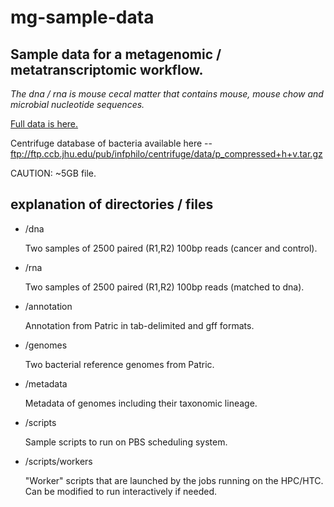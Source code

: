 # mg-sample-data
## Sample data for a metagenomic / metatranscriptomic workflow.

*The dna / rna is mouse cecal matter that contains mouse, mouse chow and microbial nucleotide sequences.* 

[Full data is here.](https://www.ncbi.nlm.nih.gov/sra?linkname=bioproject_sra_all&from_uid=379709)

Centrifuge database of bacteria available here -- ftp://ftp.ccb.jhu.edu/pub/infphilo/centrifuge/data/p_compressed+h+v.tar.gz 

CAUTION: ~5GB file.

## explanation of directories / files

* /dna

  Two samples of 2500 paired (R1,R2) 100bp reads (cancer and control).
  
* /rna

  Two samples of 2500 paired (R1,R2) 100bp reads (matched to dna).
  
* /annotation

  Annotation from Patric in tab-delimited and gff formats.
  
* /genomes

  Two bacterial reference genomes from Patric.
  
* /metadata
 
  Metadata of genomes including their taxonomic lineage.
  
* /scripts

  Sample scripts to run on PBS scheduling system.

* /scripts/workers

  "Worker" scripts that are launched by the jobs running on the HPC/HTC.
  Can be modified to run interactively if needed.
